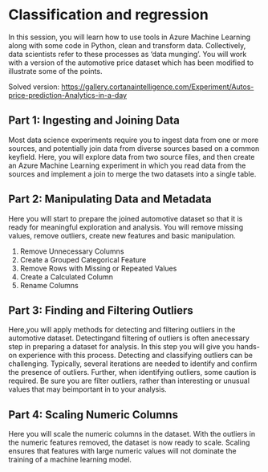 # Classification and regression

In this session, you will learn how to use tools in Azure Machine Learning along with some code in Python, clean and transform data. Collectively, data scientists refer to these processes as ‘data munging’. You will work with a version of the automotive price dataset which has been modified to illustrate some of the points.

Solved version: https://gallery.cortanaintelligence.com/Experiment/Autos-price-prediction-Analytics-in-a-day

## Part 1: Ingesting and Joining Data

Most data science experiments require you to ingest data from one or more sources, and potentially join data from diverse sources based on a common keyfield. Here, you will explore data from two source files, and then create an Azure Machine Learning experiment in which you read data from the sources and implement a join to merge the two datasets into a single table.

## Part 2: Manipulating Data and Metadata

Here you will start to prepare the joined automotive dataset so that it is ready for meaningful exploration and analysis. You will remove missing values, remove outliers, create new features and basic manipulation.
<ol>
    <li>Remove Unnecessary Columns</li>
    <li>Create a Grouped Categorical Feature</li>
    <li>Remove Rows with Missing or Repeated Values</li>
    <li>Create a Calculated Column</li>
    <li>Rename Columns</li>
</ol>

## Part 3: Finding and Filtering Outliers

Here,you will apply methods for detecting and filtering outliers in the automotive dataset. Detectingand filtering of outliers is often anecessary step in preparing a dataset for analysis. In this step you will give you hands-on experience with this process. Detecting and classifying outliers can be challenging. Typically, several iterations are needed to identify and confirm the presence of outliers. Further, when identifying outliers, some caution is required. Be sure you are filter outliers, rather than interesting or unusual values that may beimportant in to your analysis.


## Part 4: Scaling Numeric Columns

Here you will scale the numeric columns in the dataset. With the outliers in the numeric features removed, the dataset is now ready to scale. Scaling ensures that features with large numeric values will not dominate the training of a machine learning model.

